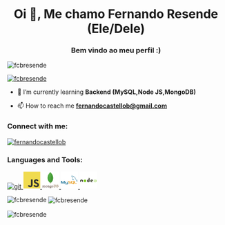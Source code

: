 <h1 align="center">Oi 👋, Me chamo Fernando Resende (Ele/Dele)</h1>
<h3 align="center">Bem vindo ao meu perfil :)</h3>

<p align="left"> <img src="https://komarev.com/ghpvc/?username=fcbresende&label=Profile%20views&color=0e75b6&style=flat" alt="fcbresende" /> </p>

<p align="left"> <a href="https://github.com/ryo-ma/github-profile-trophy"><img src="https://github-profile-trophy.vercel.app/?username=fcbresende" alt="fcbresende" /></a> </p>

- 🌱 I’m currently learning **Backend (MySQL,Node JS,MongoDB)**

- 📫 How to reach me **fernandocastellob@gmail.com**

<h3 align="left">Connect with me:</h3>
<p align="left">
<a href="https://linkedin.com/in/fernandocastellob" target="blank"><img align="center" src="https://raw.githubusercontent.com/rahuldkjain/github-profile-readme-generator/master/src/images/icons/Social/linked-in-alt.svg" alt="fernandocastellob" height="30" width="40" /></a>
</p>

<h3 align="left">Languages and Tools:</h3>
<a href="https://git-scm.com/" target="_blank"> <img src="https://www.vectorlogo.zone/logos/git-scm/git-scm-icon.svg" alt="git" width="40" height="40"/> </a><a href="https://developer.mozilla.org/en-US/docs/Web/JavaScript" target="_blank"> <img src="https://raw.githubusercontent.com/devicons/devicon/master/icons/javascript/javascript-original.svg" alt="javascript" width="40" height="40"/> </a> <a href="https://www.mongodb.com/" target="_blank"> <img src="https://raw.githubusercontent.com/devicons/devicon/master/icons/mongodb/mongodb-original-wordmark.svg" alt="mongodb" width="40" height="40"/> </a> <a href="https://www.mysql.com/" target="_blank"> <img src="https://raw.githubusercontent.com/devicons/devicon/master/icons/mysql/mysql-original-wordmark.svg" alt="mysql" width="40" height="40"/> </a> <a href="https://nodejs.org" target="_blank"> <img src="https://raw.githubusercontent.com/devicons/devicon/master/icons/nodejs/nodejs-original-wordmark.svg" alt="nodejs" width="40" height="40"/> </a> </p>

<p><img align="left" src="https://github-readme-stats.vercel.app/api/top-langs?username=fcbresende&show_icons=true&locale=en&layout=compact" alt="fcbresende" /></p>

<p>&nbsp;<img align="center" src="https://github-readme-stats.vercel.app/api?username=fcbresende&show_icons=true&locale=en" alt="fcbresende" /></p>

<p><img align="center" src="https://github-readme-streak-stats.herokuapp.com/?user=fcbresende&" alt="fcbresende" /></p>
